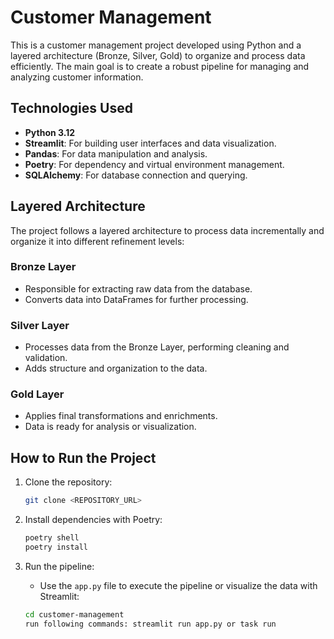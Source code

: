 # Customer Management

This is a customer management project developed using Python and a layered architecture (Bronze, Silver, Gold) to organize and process data efficiently. The main goal is to create a robust pipeline for managing and analyzing customer information.

## Technologies Used
- **Python 3.12**
- **Streamlit**: For building user interfaces and data visualization.
- **Pandas**: For data manipulation and analysis.
- **Poetry**: For dependency and virtual environment management.
- **SQLAlchemy**: For database connection and querying.

## Layered Architecture

The project follows a layered architecture to process data incrementally and organize it into different refinement levels:

### Bronze Layer
- Responsible for extracting raw data from the database.
- Converts data into DataFrames for further processing.

### Silver Layer
- Processes data from the Bronze Layer, performing cleaning and validation.
- Adds structure and organization to the data.

### Gold Layer
- Applies final transformations and enrichments.
- Data is ready for analysis or visualization.

## How to Run the Project

1. Clone the repository:
    ```bash
    git clone <REPOSITORY_URL>
    ```

2. Install dependencies with Poetry:
    ```bash
    poetry shell
    poetry install
    ```

3. Run the pipeline:
    - Use the `app.py` file to execute the pipeline or visualize the data with Streamlit:
    ```bash
    cd customer-management 
    run following commands: streamlit run app.py or task run
    ```
